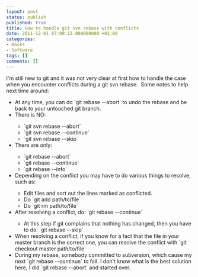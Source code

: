 ```yaml
---
layout: post
status: publish
published: true
title: How to handle git svn rebase with conflicts
date: 2011-12-01 07:09:13.000000000 +01:00
categories:
- Hacks
- Software
tags: []
comments: []
---
```

I'm still new to git and it was not very clear at first how to handle the case when you encounter conflicts during a git svn rebase.  Some notes to help next time around:
<ul>
	<li>At any time, you can do `git rebase --abort` to undo the rebase and be back to your untouched git branch.</li>
	<li>There is NO:</li>
<ul>
	<li>`git svn rebase --abort`</li>
	<li>`git svn rebase --continue`</li>
	<li>`git svn rebase --skip`</li>
</ul>
	<li>There are only:</li>
<ul>
	<li>`git rebase --abort`</li>
	<li>`git rebase --continue`</li>
	<li>`git rebase --info`</li>
</ul>
	<li>Depending on the conflict you may have to do various things to resolve, such as:</li>
<ul>
	<li>Edit files and sort out the lines marked as conflicted.</li>
	<li>Do `git add path/to/file`</li>
	<li>Do `git rm path/to/file`</li>
</ul>
	<li>After resolving a conflict, do: `git rebase --continue`</li>
<ul>
	<li>At this step if git complains that nothing has changed, then you have to do: `git rebase --skip`</li>
</ul>
	<li>When resolving a conflict, if you know for a fact that the file in your master branch is the correct one, you can resolve the conflict with `git checkout master path/to/file`</li>
	<li>During my rebase, somebody committed to subversion, which cause my next `git rebase --continue` to fail. I don't know what is the best solution here, I did `git rebase --abort` and started over.</li>
</ul>
